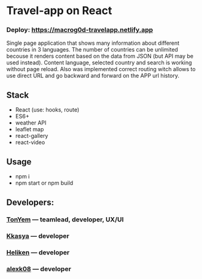 # Travel-app on React
### Deploy: https://macrog0d-travelapp.netlify.app
Single page application that shows many information about different countries in 3 languages. The number of countries can be unlimited becouse it renders content based on the data from JSON (but API may be used instead). Content language, selected country and search is working without page reload. Also was implemented correct routing witch allows to use direct URL and go backward and forward on the APP url history.

## Stack
- React (use: hooks, route)
- ES6+
- weather API
- leaflet map
- react-gallery
- react-video

## Usage
- npm i
- npm start or npm build

## Developers:
### [TonYem](https://github.com/macroG0D) — teamlead, developer, UX/UI
### [Kkasya](https://github.com/Kkasya) — developer
### [Heliken](https://github.com/Heliken) — developer
### [alexk08](https://github.com/alexk08) — developer
